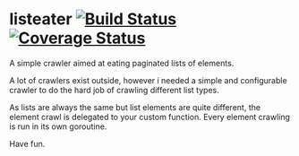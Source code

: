 # listeater [![Build Status](https://travis-ci.org/peterdeka/listeater.svg?branch=master)](https://travis-ci.org/peterdeka/listeater) [![Coverage Status](https://coveralls.io/repos/github/peterdeka/listeater/badge.svg?branch=master)](https://coveralls.io/github/peterdeka/listeater?branch=master)
A simple crawler aimed at eating paginated lists of elements.

A lot of crawlers exist outside, however i needed a simple and configurable crawler to do the hard job of crawling different list types. 

As lists are always the same but list elements are quite different, the element crawl is delegated to your custom function. Every element crawling is run in its own goroutine.

Have fun.